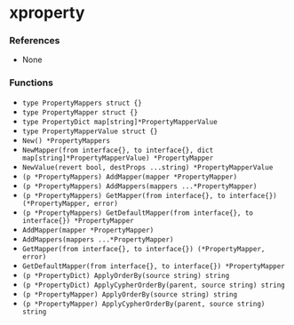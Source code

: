 # xproperty

### References

+ None

### Functions

+ `type PropertyMappers struct {}`
+ `type PropertyMapper struct {}`
+ `type PropertyDict map[string]*PropertyMapperValue`
+ `type PropertyMapperValue struct {}`
+ `New() *PropertyMappers`
+ `NewMapper(from interface{}, to interface{}, dict map[string]*PropertyMapperValue) *PropertyMapper`
+ `NewValue(revert bool, destProps ...string) *PropertyMapperValue`
+ `(p *PropertyMappers) AddMapper(mapper *PropertyMapper)`
+ `(p *PropertyMappers) AddMappers(mappers ...*PropertyMapper)`
+ `(p *PropertyMappers) GetMapper(from interface{}, to interface{}) (*PropertyMapper, error)`
+ `(p *PropertyMappers) GetDefaultMapper(from interface{}, to interface{}) *PropertyMapper`
+ `AddMapper(mapper *PropertyMapper)`
+ `AddMappers(mappers ...*PropertyMapper)`
+ `GetMapper(from interface{}, to interface{}) (*PropertyMapper, error)`
+ `GetDefaultMapper(from interface{}, to interface{}) *PropertyMapper`
+ `(p *PropertyDict) ApplyOrderBy(source string) string`
+ `(p *PropertyDict) ApplyCypherOrderBy(parent, source string) string`
+ `(p *PropertyMapper) ApplyOrderBy(source string) string`
+ `(p *PropertyMapper) ApplyCypherOrderBy(parent, source string) string`
